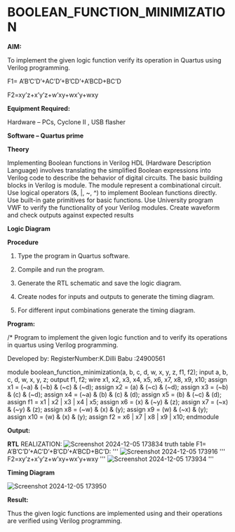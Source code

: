 # BOOLEAN_FUNCTION_MINIMIZATION

**AIM:**

To implement the given logic function verify its operation in Quartus using Verilog programming.

F1= A’B’C’D’+AC’D’+B’CD’+A’BCD+BC’D 

F2=xy’z+x’y’z+w’xy+wx’y+wxy

**Equipment Required:**

Hardware – PCs, Cyclone II , USB flasher

**Software – Quartus prime**

**Theory**

Implementing Boolean functions in Verilog HDL (Hardware Description Language) involves
translating the simplified Boolean expressions into Verilog code to describe the behavior of digital
circuits. The basic building blocks in Verilog is module. The module represent a combinational
circuit. Use logical operators (&, |, ~, ^) to implement Boolean functions directly. Use built-in gate
primitives for basic functions. Use University program VWF to verify the functionality of your Verilog
modules. Create waveform and check outputs against expected results

**Logic Diagram**



**Procedure**

1.	Type the program in Quartus software.

2.	Compile and run the program.

3.	Generate the RTL schematic and save the logic diagram.

4.	Create nodes for inputs and outputs to generate the timing diagram.

5.	For different input combinations generate the timing diagram.


**Program:**

/* Program to implement the given logic function and to verify its operations in quartus using Verilog programming. 

Developed by: RegisterNumber:K.Dilli Babu :24900561

module boolean_function_minimization(a, b, c, d, w, x, y, z, f1, f2);
input a, b, c, d, w, x, y, z;
output f1, f2;
wire x1, x2, x3, x4, x5, x6, x7, x8, x9, x10;
assign x1 = (~a) & (~b) & (~c) & (~d);
assign x2 = (a) & (~c) & (~d);
assign x3 = (~b) & (c) & (~d);
assign x4 = (~a) & (b) & (c) & (d);
assign x5 = (b) & (~c) & (d);
assign f1 = x1 | x2 | x3 | x4 | x5;
assign x6 = (x) & (~y) & (z);
assign x7 = (~x) & (~y) & (z);
assign x8 = (~w) & (x) & (y);
assign x9 = (w) & (~x) & (y);
assign x10 = (w) & (x) & (y);
assign f2 = x6 | x7 | x8 | x9 | x10;
endmodule


**Output:**


**RTL** REALIZATION:
![Screenshot 2024-12-05 173834](https://github.com/user-attachments/assets/a06e579e-e661-49c8-a158-302b74c6b295)
truth table
F1= A’B’C’D’+AC’D’+B’CD’+A’BCD+BC’D:
'''
![Screenshot 2024-12-05 173916](https://github.com/user-attachments/assets/a587f6e0-712e-4640-aba3-5601138dd056)
'''
F2=xy’z+x’y’z+w’xy+wx’y+wxy
'''
![Screenshot 2024-12-05 173934](https://github.com/user-attachments/assets/37caf1e5-10e7-4fff-8352-957eaedb9198)
'''


**Timing Diagram**

![Screenshot 2024-12-05 173950](https://github.com/user-attachments/assets/1603ae7f-68e2-4d96-9f64-d388c46184b8)

**Result:**

Thus the given logic functions are implemented using and their operations are verified using Verilog programming.


